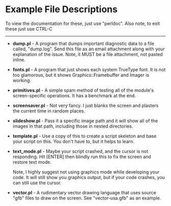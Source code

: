 # Example File Descriptions

To view the documentation for these, just use "perldoc".
Also note, to exit these just use CTRL-C

-----

* **dump.pl** - A program that dumps important diagnostic data to a file called, "dump.log".  Send this file as an email attachment along with your explanation of the issue.  Note, it MUST be a file attachment, not pasted inline.

* **fonts.pl** - A program that just shows each system TrueType font.  It is not too glamorous, but it shows Graphics::Framebuffer and Imager is working.

* **primitives.pl** - A simple spam method of testing all of the module's screen-specific operations.  It has a benchmark at the end.

* **screensaver.pl** - Not very fancy.  I just blanks the screen and plasters the current time in random places.

* **slideshow.pl** - Pass it a specific image path and it will show all of the images in that path, including those in nested directories.

* **template.pl** - Use a copy of this to create a script skeleton and base your script on this.  You don't have to, but it helps to learn.

* **text_mode.pl** - Maybe your script crashed, and the cursor is not responding.  Hit [ENTER] then blindly run this to fix the screen and restore text mode.

  Note, I highly suggest not using graphics mode while developing your code.  It will still show you graphics output, but if your code crashes, you can still use the cursor.

* **vector.pl** - A rudimentary vector drawing language that uses source "gfb" files to draw on the screen.  See "vector-usa.gfb" as an example.

